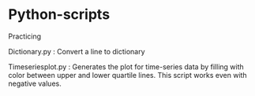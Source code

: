 # Python-scripts
Practicing

Dictionary.py : Convert a line to dictionary

Timeseriesplot.py : Generates the plot for time-series data by filling with color between upper and lower quartile lines. This script works even with negative values.
